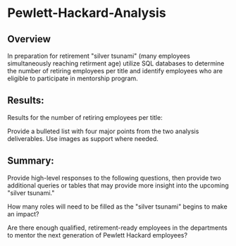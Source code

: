 # Pewlett-Hackard-Analysis

## Overview 

In preparation for retirement "silver tsunami" (many employees simultaneously reaching retirment age) utilize SQL databases to determine the number of retiring employees per title and identify employees who are eligible to participate in mentorship program.

## Results: 
Results for the number of retiring employees per title:




Provide a bulleted list with four major points from the two analysis deliverables. Use images as support where needed.

## Summary: 

Provide high-level responses to the following questions, then provide two additional queries or tables that may provide more insight into the upcoming "silver tsunami."

How many roles will need to be filled as the "silver tsunami" begins to make an impact?

Are there enough qualified, retirement-ready employees in the departments to mentor the next generation of Pewlett Hackard employees?
